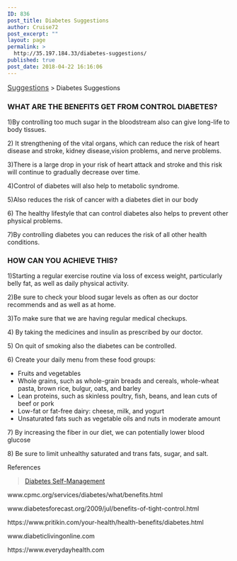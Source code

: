 ```yaml
---
ID: 836
post_title: Diabetes Suggestions
author: Cruise72
post_excerpt: ""
layout: page
permalink: >
  http://35.197.184.33/diabetes-suggestions/
published: true
post_date: 2018-04-22 16:16:06
---
```

<p><a style="font-size: 16px; color: #333333;" href="http://www.cvdhelper.tk/suggestions/">Suggestions</a> &gt; Diabetes Suggestions</p>		
			<h3>WHAT ARE THE BENEFITS GET FROM CONTROL DIABETES?</h3>		
		<p>1)By controlling too much sugar in the bloodstream also can give long-life to body tissues. </p><p>2) It strengthening of the vital organs, which can reduce the risk of heart disease and stroke, kidney disease,vision problems, and nerve problems. </p><p>3)There is a large drop in your risk of heart attack and stroke and this risk will continue to gradually decrease over time.</p><p>4)Control of diabetes will also help to metabolic syndrome.</p><p>5)Also reduces the risk of cancer with a diabetes diet in our body</p><p>6) The healthy lifestyle that can control diabetes also helps to prevent other physical problems. </p><p>7)By controlling diabetes you can reduces the risk of all other health conditions.</p>		
			<h3>HOW CAN YOU ACHIEVE THIS?</h3>		
		<p>1)Starting a regular exercise routine via loss of excess weight, particularly belly fat, as well as daily physical activity.</p><p>2)Be sure to check your blood sugar levels as often as our doctor recommends and as well as at home.</p><p>3)To make sure that we are having regular medical checkups.</p><p>4) By taking the medicines and insulin as prescribed by our doctor.</p><p>5) On quit of smoking also the diabetes can be controlled. </p><p>6) Create your daily menu from these food groups:</p><ul><li>Fruits and vegetables</li><li>Whole grains, such as whole-grain breads and cereals, whole-wheat pasta, brown rice, bulgur, oats, and barley</li><li>Lean proteins, such as skinless poultry, fish, beans, and lean cuts of beef or pork</li><li>Low-fat or fat-free dairy: cheese, milk, and yogurt</li><li>Unsaturated fats such as vegetable oils and nuts in moderate amount</li></ul><p>7) By increasing the fiber in our diet, we can potentially lower blood glucose </p><p>8) Be sure to limit unhealthy saturated and trans fats, sugar, and salt.</p>		
												References  					
					<p><blockquote data-secret="LywalIdKxA"><a href="https://www.diabetesselfmanagement.com/">Diabetes Self-Management</a></blockquote><iframe sandbox="allow-scripts" security="restricted" style="position: absolute; clip: rect(1px, 1px, 1px, 1px);" src="https://www.diabetesselfmanagement.com/embed/#?secret=LywalIdKxA" data-secret="LywalIdKxA" width="500" height="282" title="&#8220;Diabetes Self-Management&#8221; &#8212; Diabetes Self-Management" frameborder="0" marginwidth="0" marginheight="0" scrolling="no"></iframe></p><p>www.cpmc.org/services/diabetes/what/benefits.html</p><p>www.diabetesforecast.org/2009/jul/benefits-of-tight-control.html</p><p>https://www.pritikin.com/your-health/health-benefits/diabetes.html</p><p>www.diabeticlivingonline.com</p><p>https://www.everydayhealth.com</p> 
